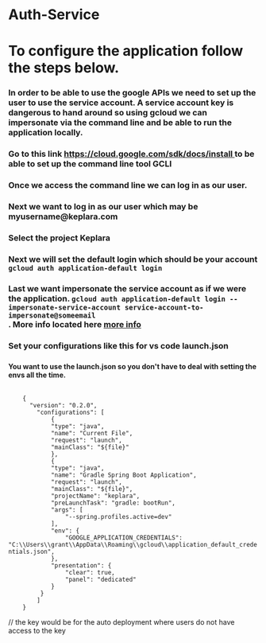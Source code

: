 # Auth-Service

# To configure the application follow the steps below.

<h3>In order to be able to use the google APIs we need to set up the user to use the service account. A service account key is dangerous to hand around so using gcloud we can impersonate via the command line and be able to run the application locally.</h3>

</b>

<h3>Go to this link <a href="https://cloud.google.com/sdk/docs/install"> https://cloud.google.com/sdk/docs/install
</a> to be able to set up the command line tool GCLI</h3>

</b>

<h3> Once we access the command line we can log in as our user.</h3>
<h3> Next we want to log in as our user which may be myusername@keplara.com </h3>
<h3> Select the project Keplara </h3>
<h3> Next we will set the default login which should be your account <code>gcloud auth application-default login</code> </h3>
<h3>Last we want impersonate the service account as if we were the application.  <code>gcloud auth application-default login --impersonate-service-account service-account-to-impersonate@someemail
</code>. More info located here <a href="https://cloud.google.com/docs/authentication/provide-credentials-adc#local-dev"> more info </a> </h3>

<h3> Set your configurations like this for vs code launch.json <h3> <h4>You want to use the launch.json so you don't have to deal with setting the envs all the time.</h4>
<code>
    {
      "version": "0.2.0",
        "configurations": [
            {
            "type": "java",
            "name": "Current File",
            "request": "launch",
            "mainClass": "${file}"
            },
            {
            "type": "java",
            "name": "Gradle Spring Boot Application",
            "request": "launch",
            "mainClass": "${file}",
            "projectName": "keplara",
            "preLaunchTask": "gradle: bootRun",
            "args": [
                "--spring.profiles.active=dev"
            ],
            "env": {
                "GOOGLE_APPLICATION_CREDENTIALS": "C:\\Users\\grant\\AppData\\Roaming\\gcloud\\application_default_credentials.json",
            },
            "presentation": {
                "clear": true,
                "panel": "dedicated"
            }
         }
        ]
    }
</code>

// the key would be for the auto deployment where users do not have access to the key